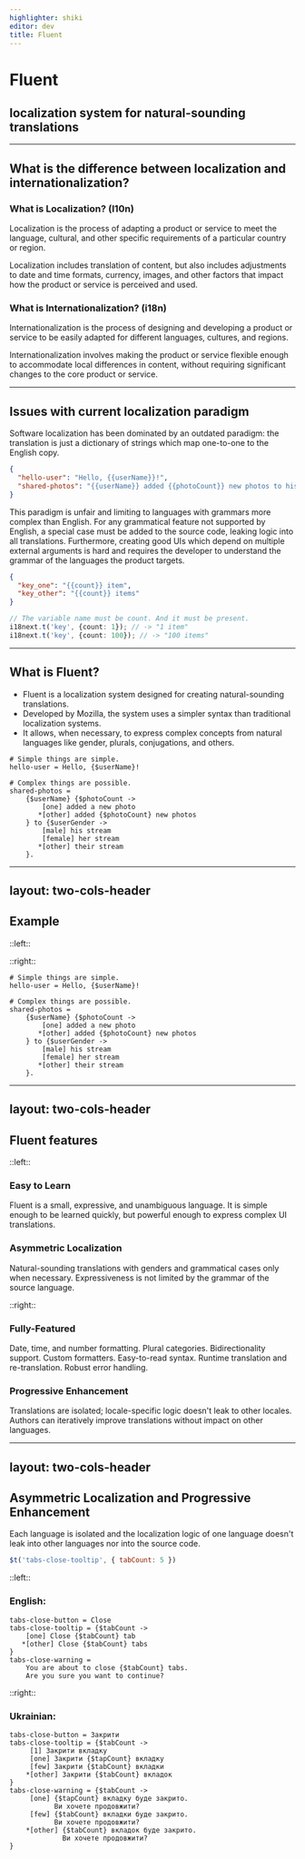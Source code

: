 ```yaml
---
highlighter: shiki
editor: dev
title: Fluent
---
```


# Fluent

## localization system for natural-sounding translations

<!--
Сьогодні я вам хочу розказати про систему для локалізації яку ми використовуємо в нас на проекті, її переваги та недоліки. Мова піде про Fluent.

Але давайте спочатку зробимо крок назад і поговоримо про локалізацію загалом. Що це таке, чому це потрібно, які існують проблеми з існуючими системами локалізації.

Хто може сказати що таке локалізація? Чим вона відрізняється від інтернаціоналізації?
-->

---

## What is the difference between localization and internationalization?

### What is Localization? (l10n)

Localization is the process of adapting a product or service to meet the language, cultural, and other specific requirements of a particular country or region.

Localization includes translation of content, but also includes adjustments to date and time formats, currency, images, and other factors that impact how the product or service is perceived and used.

### What is Internationalization? (i18n)

Internationalization is the process of designing and developing a product or service to be easily adapted for different languages, cultures, and regions.

Internationalization involves making the product or service flexible enough to accommodate local differences in content, without requiring significant changes to the core product or service.

<!--
Локалізація - це процес адаптації продукту або сервісу для відповідності мовним, культурним та іншим специфічним вимогам певної країни або регіону.

Це означає не тільки переклад контенту, але і адаптацію формату дати та часу, валюти, зображень та інших факторів, які впливають на сприйняття та використання продукту або сервісу.

Інтернаціоналізація - це процес проектування та розробки продукту або сервісу, який легко локалізується для різних мов, культур та регіонів.

Дуже часто розробники ігнорують інтернаціоналізацію, або роблять її пізно, коли вже відбулася локалізація. І це призводить до того, що локалізація стає дуже складною, або навіть неможливою.
-->

---

## Issues with current localization paradigm

Software localization has been dominated by an outdated paradigm: the translation is just a dictionary of strings which map one-to-one to the English copy.

```json
{
  "hello-user": "Hello, {{userName}}!",
  "shared-photos": "{{userName}} added {{photoCount}} new photos to his stream."  
}
```

This paradigm is unfair and limiting to languages with grammars more complex than English. For any grammatical feature not supported by English, a special case must be added to the source code, leaking logic into all translations. Furthermore, creating good UIs which depend on multiple external arguments is hard and requires the developer to understand the grammar of the languages the product targets.

```json
{
  "key_one": "{{count}} item",
  "key_other": "{{count}} items"
}
```

```ts
// The variable name must be count. And it must be present.
i18next.t('key', {count: 1}); // -> "1 item"
i18next.t('key', {count: 100}); // -> "100 items"
```

<!--
Багато систем локалізації роблять інтернаціоналізацію складнішо. Вони ігнорують складність граматики більшості мов, і просто перекладають слова та речення з англійської мови. Це призводить до того, що розробникам доводиться додавати додатковий код для кожної мови, що використовується в проекті.

Наприклад більшість систем локалізаці не підтримуть плюралізацію декількох змінних. І це призводить до того, що потрібно розбивати переклад на декілька стрічок і потім їх комбінувати.

Або як в цьому прикладі засобу локалізації i18next, для підтримки плюралізації розробник повинен використовувати змінну з іменем count, і вона є обов'язковою. Якщо розробник не передбачив що ця стрічка має бути плюрализована, то перекладач не зможе цього зробити.
-->

---

## What is Fluent?

* Fluent is a localization system designed for creating natural-sounding translations.
* Developed by Mozilla, the system uses a simpler syntax than traditional localization systems.
* It allows, when necessary, to express complex concepts from natural languages like gender, plurals, conjugations, and others.

```ftl
# Simple things are simple.
hello-user = Hello, {$userName}!

# Complex things are possible.
shared-photos =
    {$userName} {$photoCount ->
        [one] added a new photo
       *[other] added {$photoCount} new photos
    } to {$userGender ->
        [male] his stream
        [female] her stream
       *[other] their stream
    }.
```

<!--
Що ж таке Fluent і як він вирішує проблеми з локацізацією та інтернаціоналізацією?

Fluent це система локалізації, розроблена Mozilla. Версія 1.0 була випущена в 2019 році. Використовується в багатьох проектах Mozilla, таких як Firefox, Thunderbird та інших.

Вона використовує простий синтаксис, але дозволяє описувати складний синтаксис мови. Він дозволяє використовувати множину, відмінки, роди, і т.д.
-->

---
layout: two-cols-header
---

## Example

::left::

<simple-input />

::right::

```ftl
# Simple things are simple.
hello-user = Hello, {$userName}!

# Complex things are possible.
shared-photos =
    {$userName} {$photoCount ->
        [one] added a new photo
       *[other] added {$photoCount} new photos
    } to {$userGender ->
        [male] his stream
        [female] her stream
       *[other] their stream
    }.
```

<!--
На цьому прикладі показані дві локалізовані стрічки.

Перша стрічка проста, і вона не відрізняється від того як це було б в інших системах локалізації.
А друга стрічка демонструє як Fluent дозволяє описувати складні речення.

Тут ми бачимо що в залежності від значення змінної photoCount, ми можемо робити різні переклади. Якщо photoCount буде 1, то буде використана перша підстрічка, а якщо більше 1, то друга. А змінна userGender визначає який рід буде використаний в перекладі.

Це ефективно дозволяє об'єднати 6 варіантів речення в одну стрічку локалізації.

І це дозволяє розробникам не думати про те як буде виглядати переклад, а просто описувати речення, які потрібно перекласти.
-->

---
layout: two-cols-header
---

## Fluent features

::left::

### Easy to Learn

Fluent is a small, expressive, and unambiguous language. It is simple enough to be learned quickly, but powerful enough to express complex UI translations.

### Asymmetric Localization

Natural-sounding translations with genders and grammatical cases only when necessary. Expressiveness is not limited by the grammar of the source language.

::right::

### Fully-Featured

Date, time, and number formatting. Plural categories. Bidirectionality support. Custom formatters. Easy-to-read syntax. Runtime translation and re-translation. Robust error handling.

### Progressive Enhancement

Translations are isolated; locale-specific logic doesn't leak to other locales. Authors can iteratively improve translations without impact on other languages.

<!--
Давайте
-->

---
layout: two-cols-header
---

## Asymmetric Localization and Progressive Enhancement

Each language is isolated and the localization logic of one language doesn't leak into other languages nor into the source code.

```js
$t('tabs-close-tooltip', { tabCount: 5 })
```

::left::

### English:
```ftl
tabs-close-button = Close
tabs-close-tooltip = {$tabCount ->
    [one] Close {$tabCount} tab
   *[other] Close {$tabCount} tabs
}
tabs-close-warning =
    You are about to close {$tabCount} tabs.
    Are you sure you want to continue?
```

::right::

### Ukrainian:
```ftl
tabs-close-button = Закрити
tabs-close-tooltip = {$tabCount ->
     [1] Закрити вкладку
     [one] Закрити {$tapCount} вкладку
     [few] Закрити {$tabCount} вкладки
    *[other] Закрити {$tabCount} вкладок
}
tabs-close-warning = {$tabCount ->
     [one] {$tapCount} вкладку буде закрито.
           Ви хочете продовжити?
     [few] {$tabCount} вкладки буде закрито.
           Ви хочете продовжити?
    *[other] {$tabCount} вкладок буде закрито.
             Ви хочете продовжити?
}
```
